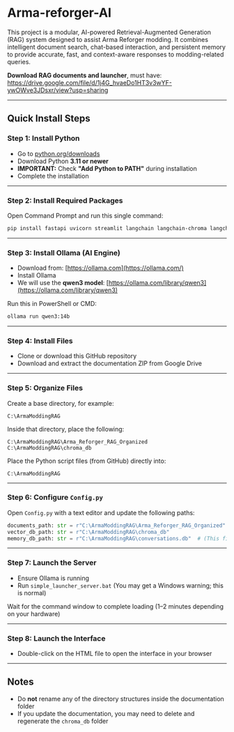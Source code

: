 # Arma-reforger-AI

This project is a modular, AI-powered Retrieval-Augmented Generation (RAG) system designed to assist Arma Reforger modding. It combines intelligent document search, chat-based interaction, and persistent memory to provide accurate, fast, and context-aware responses to modding-related queries.


**Download RAG documents and launcher**, must have: https://drive.google.com/file/d/1j4G_hvaeDo1HT3v3wYF-ywOWve3JDsxr/view?usp=sharing


---

## Quick Install Steps

### Step 1: Install Python
- Go to [python.org/downloads](https://www.python.org/downloads)
- Download Python **3.11 or newer**
- **IMPORTANT:** Check **"Add Python to PATH"** during installation
- Complete the installation

---

### Step 2: Install Required Packages
Open Command Prompt and run this single command:

```bash
pip install fastapi uvicorn streamlit langchain langchain-chroma langchain-huggingface chromadb sentence-transformers torch transformers numpy pandas pydantic requests python-multipart
```

---

### Step 3: Install Ollama (AI Engine)
- Download from: [https://ollama.com](https://ollama.com/)
- Install Ollama
- We will use the **qwen3 model**: [https://ollama.com/library/qwen3](https://ollama.com/library/qwen3)

Run this in PowerShell or CMD:
```bash
ollama run qwen3:14b
```

---

### Step 4: Install Files
- Clone or download this GitHub repository
- Download and extract the documentation ZIP from Google Drive

---

### Step 5: Organize Files
Create a base directory, for example:
```
C:\ArmaModdingRAG
```

Inside that directory, place the following:
```
C:\ArmaModdingRAG\Arma_Reforger_RAG_Organized
C:\ArmaModdingRAG\chroma_db
```

Place the Python script files (from GitHub) directly into:
```
C:\ArmaModdingRAG
```

---

### Step 6: Configure `Config.py`

Open `Config.py` with a text editor and update the following paths:

```python
documents_path: str = r"C:\ArmaModdingRAG\Arma_Reforger_RAG_Organized"
vector_db_path: str = r"C:\ArmaModdingRAG\chroma_db"
memory_db_path: str = r"C:\ArmaModdingRAG\conversations.db"  # (This file will be created automatically)
```

---

### Step 7: Launch the Server

- Ensure Ollama is running
- Run `simple_launcher_server.bat` (You may get a Windows warning; this is normal)

Wait for the command window to complete loading (1–2 minutes depending on your hardware)

---

### Step 8: Launch the Interface

- Double-click on the HTML file to open the interface in your browser

---

## Notes

- Do **not** rename any of the directory structures inside the documentation folder
- If you update the documentation, you may need to delete and regenerate the `chroma_db` folder

